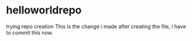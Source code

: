 # helloworldrepo
trying repo creation
This is the change i made after creating the file, i have to commit this now.
